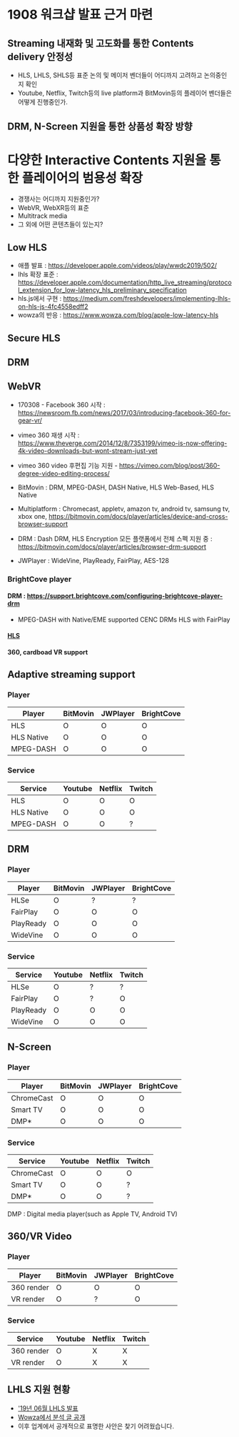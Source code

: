 # 1908 워크샵 발표 근거 마련
## Streaming 내재화 및 고도화를 통한 Contents delivery 안정성
- HLS, LHLS, SHLS등 표준 논의 및 메이저 벤더들이 어디까지 고려하고 논의중인지 확인
- Youtube, Netflix, Twitch등의 live platform과 BitMovin등의 플레이어 벤더들은 어떻게 진행중인가.

## DRM, N-Screen 지원을 통한 상품성 확장 방향

# 다양한 Interactive Contents 지원을 통한 플레이어의 범용성 확장
- 경쟁사는 어디까지 지원중인가?
- WebVR, WebXR등의 표준
- Multitrack media
- 그 외에 어떤 콘텐츠들이 있는지?

## Low HLS
- 애플 발표 : https://developer.apple.com/videos/play/wwdc2019/502/
- lhls 확장 표준 : https://developer.apple.com/documentation/http_live_streaming/protocol_extension_for_low-latency_hls_preliminary_specification
- hls.js에서 구현 : https://medium.com/freshdevelopers/implementing-lhls-on-hls-js-4fc4558edff2
- wowza의 반응 : https://www.wowza.com/blog/apple-low-latency-hls

## Secure HLS


## DRM

## WebVR
- 170308 - Facebook 360 시작 : https://newsroom.fb.com/news/2017/03/introducing-facebook-360-for-gear-vr/
- vimeo 360 재생 시작 : https://www.theverge.com/2014/12/8/7353199/vimeo-is-now-offering-4k-video-downloads-but-wont-stream-just-yet
- vimeo 360 video 후편집 기능 지원 - https://vimeo.com/blog/post/360-degree-video-editing-process/


- BitMovin : DRM, MPEG-DASH, DASH Native, HLS Web-Based, HLS Native
- Multiplatform : Chromecast, appletv, amazon tv, android tv, samsung tv, xbox one, https://bitmovin.com/docs/player/articles/device-and-cross-browser-support
- DRM : Dash DRM, HLS Encryption 모든 플랫폼에서 전체 스펙 지원 중 : https://bitmovin.com/docs/player/articles/browser-drm-support
  
- JWPlayer : WideVine, PlayReady, FairPlay, AES-128


### BrightCove player 
#### DRM : https://support.brightcove.com/configuring-brightcove-player-drm
- MPEG-DASH with Native/EME supported CENC DRMs
HLS with FairPlay

#### [HLS](https://support.brightcove.com/hls-plugin)
#### 360, cardboad VR support


## Adaptive streaming support
### Player
| Player     | BitMovin | JWPlayer | BrightCove |
| ---------- | -------- | -------- | ---------- |
| HLS        | O        | O        | O          |
| HLS Native | O        | O        | O          |
| MPEG-DASH  | O        | O        | O          |

### Service
| Service    | Youtube | Netflix | Twitch |
| ---------- | ------- | ------- | ------ |
| HLS        | O       | O       | O      |
| HLS Native | O       | O       | O      |
| MPEG-DASH  | O       | O       | ?      |

## DRM
### Player
| Player    | BitMovin | JWPlayer | BrightCove |
| --------- | -------- | -------- | ---------- |
| HLSe      | O        | ?        | ?          |
| FairPlay  | O        | O        | O          |
| PlayReady | O        | O        | O          |
| WideVine  | O        | O        | O          |
### Service
| Service   | Youtube | Netflix | Twitch |
| --------- | ------- | ------- | ------ |
| HLSe      | O       | ?       | ?      |
| FairPlay  | O       | ?       | O      |
| PlayReady | O       | O       | O      |
| WideVine  | O       | O       | O      |

## N-Screen
### Player
| Player     | BitMovin | JWPlayer | BrightCove |
| ---------- | -------- | -------- | ---------- |
| ChromeCast | O        | O        | O          |
| Smart TV   | O        | O        | O          |
| DMP*       | O        | O        | O          |
### Service
| Service    | Youtube | Netflix | Twitch |
| ---------- | ------- | ------- | ------ |
| ChromeCast | O       | O       | O      |
| Smart TV   | O       | O       | ?      |
| DMP*       | O       | O       | ?      |
DMP : Digital media player(such as Apple TV, Android TV)

## 360/VR Video
### Player
| Player     | BitMovin | JWPlayer | BrightCove |
| ---------- | -------- | -------- | ---------- |
| 360 render | O        | O        | O          |
| VR render  | O        | ?        | O          |
### Service
| Service    | Youtube | Netflix | Twitch |
| ---------- | ------- | ------- | ------ |
| 360 render | O       | X       | X      |
| VR render  | O       | X       | X      |

## LHLS 지원 현황
- ['19년 06월 LHLS 발표](https://developer.apple.com/videos/play/wwdc2019/502/)
- [Wowza에서 분석 글 공개](https://www.wowza.com/blog/apple-low-latency-hls)
- 이후 업계에서 공개적으로 표명한 사안은 찾기 어려웠습니다.